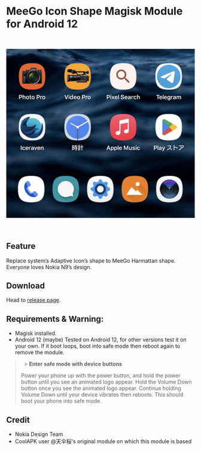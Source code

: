 &nbsp;

# MeeGo Icon Shape Magisk Module for Android 12

&nbsp;

![Screenshot after installed this module.](screenshot_1.png)

&nbsp;

## Feature

Replace system’s Adaptive Icon’s shape to MeeGo Harmattan shape. Everyone loves Nokia N9’s design.

## Download

Head to [release page](https://github.com/yeyebbc/MeeGo-Adaptive-Icon-Shape-Magisk-Module/releases).

## Requirements & Warning:

- Magisk installed.
- Android 12 (maybe)
  Tested on Android 12, for other versions test it on your own. If it boot loops, boot into safe mode then reboot again to remove the module.

> &nbsp; > **Enter safe mode with device buttons**
>
> Power your phone up with the power button, and hold the power button until you see an animated logo appear.
> Hold the Volume Down button once you see the animated logo appear.
> Continue holding Volume Down until your device vibrates then reboots.
> This should boot your phone into safe mode.
> &nbsp;

## Credit

- Nokia Design Team
- CoolAPK user @天伞桜’s original module on which this module is based
